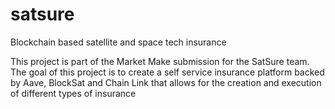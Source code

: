 # satsure
Blockchain based satellite and space tech insurance

This project is part of the Market Make submission for the SatSure team. The goal of this project is to create a self service insurance platform backed by Aave, BlockSat and Chain Link that allows for the creation and execution of different types of insurance
